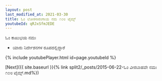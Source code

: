 ```yaml
---
layout: post
last_modified_at: 2021-03-30
title: ಓಂ ಲೋಕಸಾರಂಗಾಯ ನಮ ೧೦೮ ಟೈಮ್ಸ್
youtubeId: qRJxSfmJEDE
---
```

 
 
 ಓಂ ಕಾಖುಭಯ ನಮಃ  
 
 -  ಯಾರು ನಿರ್ದೇಶನಗಳ ರೂಪದಲ್ಲಿದ್ದಾರೆ 
 
  
 
  
 
 
 
 
 
 


{% include youtubePlayer.html id=page.youtubeId %}
 
[Next]({{ site.baseurl }}{% link  split2/_posts/2015-06-22-ಓಂ ವೀರಬಾಹವೇ ನಮಃ ೧೦೮ ಟೈಮ್ಸ್.md%})
 
